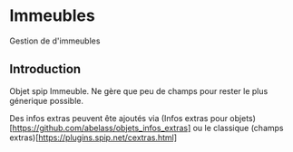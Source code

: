 # Immeubles
Gestion de d'immeubles

## Introduction
Objet spip Immeuble. Ne gère que peu de champs pour rester le plus génerique possible.

Des infos extras peuvent ête ajoutés via (Infos extras pour objets)[https://github.com/abelass/objets_infos_extras]
ou le classique (champs extras)[https://plugins.spip.net/cextras.html]


